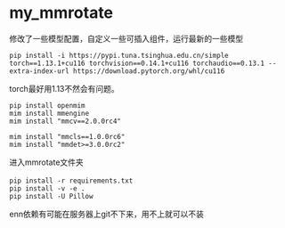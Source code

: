 # my_mmrotate
修改了一些模型配置，自定义一些可插入组件，运行最新的一些模型
```
pip install -i https://pypi.tuna.tsinghua.edu.cn/simple torch==1.13.1+cu116 torchvision==0.14.1+cu116 torchaudio==0.13.1 --extra-index-url https://download.pytorch.org/whl/cu116
```
torch最好用1.13不然会有问题。

```
pip install openmim
mim install mmengine
mim install "mmcv==2.0.0rc4"

mim install "mmcls==1.0.0rc6"
mim install "mmdet>=3.0.0rc2"
```

进入mmrotate文件夹
```
pip install -r requirements.txt　　　　　　　　
pip install -v -e .
pip install -U Pillow
```

enn依赖有可能在服务器上git不下来，用不上就可以不装